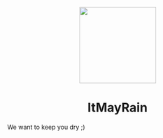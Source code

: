 <p align="center"><img src="https://image.flaticon.com/icons/svg/1522/1522686.svg" align="center" width="175"></p>
<h1 align="center">ItMayRain</h1>

We want to keep you dry ;)
